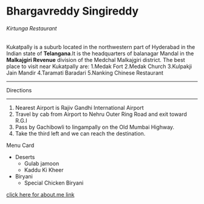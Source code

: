 # Bhargavreddy Singireddy

###### Kirtunga Restaurant

Kukatpally is a suburb located in the northwestern part of Hyderabad in the Indian state of **Telangana**.It is the headquarters of balanagar Mandal in the **Malkajgiri Revenue** division of the Medchal Malkajgiri district.
The best place to visit near Kukatpally are:
1.Medak Fort
2.Medak Church
3.Kulpakji Jain Mandir
4.Taramati Baradari
5.Nanking Chinese Restaurant

***

Directions

***

1. Nearest Airport is Rajiv Gandhi International Airport
2. Travel by cab from Airport to Nehru Outer Ring Road and exit toward R.G.I
3. Pass by Gachibowli to lingampally on the Old Mumbai Highway.
4. Take the third left and we can reach the destination.

Menu Card

- Deserts
    - Gulab jamoon 
    - Kaddu Ki Kheer
- Biryani
    - Special Chicken Biryani

[click here for about.me link](https://github.com/BhargavR12/assignment2-Singireddy/blob/main/AboutMe.md)

